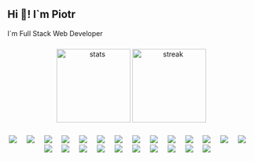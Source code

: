## Hi 👋! I`m Piotr

I`m Full Stack Web Developer

###

<div align="center">

<img src="https://github-readme-stats.vercel.app/api?username=Aquel32&theme=onedark&show_icons=true&hide_border=true&count_private=true" alt="stats" height="150px">
<img src="https://github-readme-streak-stats.herokuapp.com/?user=Aquel32&theme=onedark&hide_border=true" alt="streak" height="150px">
</div>

###

<div align="center">

<img src="https://skillicons.dev/icons?i=js">
<img width="12px">
<img src="https://skillicons.dev/icons?i=ts">
<img width="12px">
<img src="https://skillicons.dev/icons?i=html">
<img width="12px">
<img src="https://skillicons.dev/icons?i=css">
<img width="12px">
<img src="https://skillicons.dev/icons?i=react">
<img width="12px">
<img src="https://skillicons.dev/icons?i=nextjs">
<img width="12px">
<img src="https://skillicons.dev/icons?i=tailwind">
<img width="12px">
<img src="https://skillicons.dev/icons?i=nodejs">
<img width="12px">
<img src="https://skillicons.dev/icons?i=npm">
<img width="12px">
<img src="https://skillicons.dev/icons?i=unity">
<img width="12px">
<img src="https://skillicons.dev/icons?i=cpp">
<img width="12px">
<img src="https://skillicons.dev/icons?i=cs">
<img width="12px">
<img src="https://skillicons.dev/icons?i=cmake">
<img width="12px">
<img src="https://skillicons.dev/icons?i=gcp">
<img width="12px">
<img src="https://skillicons.dev/icons?i=java">
<img width="12px">
<img src="https://skillicons.dev/icons?i=lua">
<img width="12px">
<img src="https://skillicons.dev/icons?i=arduino">
<img width="12px">
<img src="https://skillicons.dev/icons?i=autocad">
<img width="12px">
<img src="https://skillicons.dev/icons?i=bootstrap">
<img width="12px">
<img src="https://skillicons.dev/icons?i=figma">
<img width="12px">
<img src="https://skillicons.dev/icons?i=git">
<img width="12px">
<img src="https://skillicons.dev/icons?i=mysql">
<img width="12px">
<img src="https://skillicons.dev/icons?i=php">
<img width="12px">
<img src="https://skillicons.dev/icons?i=py">
<img width="12px">

</div>
